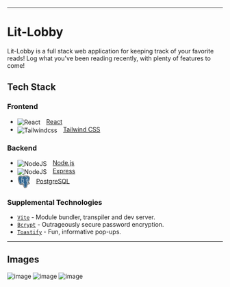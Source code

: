 - - - -

# Lit-Lobby

Lit-Lobby is a full stack web application for keeping track of your favorite reads! Log what you've been reading recently, with plenty of features to come!

## Tech Stack

### Frontend
- <img align="center" alt="React" width="30px" style="padding-right:10px;" src="https://cdn.jsdelivr.net/gh/devicons/devicon/icons/react/react-original.svg" /> [React](https://reactjs.org)
- <img align="center" alt="Tailwindcss" width="30px" style="padding-right:10px;" src="https://cdn.jsdelivr.net/gh/devicons/devicon/icons/tailwindcss/tailwindcss-plain.svg" /> [Tailwind CSS](https://tailwindcss.com)

### Backend
- <img align="center" alt="NodeJS" width="30px" style="padding-right:10px;" src="https://cdn.jsdelivr.net/gh/devicons/devicon/icons/nodejs/nodejs-original.svg" /> [Node.js](https://nodejs.org)
- <img align="center" alt="NodeJS" width="30px" style="padding-right:10px;" src="https://cdn.jsdelivr.net/gh/devicons/devicon/icons/express/express-original.svg" /> [Express](https://expressjs.com)
- <img align="center" alt="PostgresSQL" width="30px" style="padding-right:10px;" src="https://raw.githubusercontent.com/devicons/devicon/v2.15.1/icons/postgresql/postgresql-original.svg" /> [PostgreSQL](https://www.postgresql.org)

### Supplemental Technologies
- [`Vite`](https://vitejs.dev/) - Module bundler, transpiler and dev server.
- [`Bcrypt`](https://www.npmjs.com/package/bcrypt) - Outrageously secure password encryption.
- [`Toastify`](https://www.npmjs.com/package/react-toastify) - Fun, informative pop-ups.

- - - -

## Images


![image](https://github.com/Sonapanic/Lit-Lobby2.0/assets/129539186/f2b83675-f3e8-476a-9383-468b476ebdc9)
![image](https://github.com/Sonapanic/Lit-Lobby2.0/assets/129539186/0e8ff281-5c36-436a-868b-010f48e71d9f)
![image](https://github.com/Sonapanic/Lit-Lobby2.0/assets/129539186/13d41807-0132-44d2-8116-40e5872ecf40)

